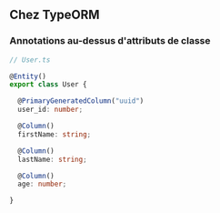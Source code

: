 ## Chez TypeORM

### Annotations au-dessus d'attributs de classe

<div class="mt-4">

```typescript
// User.ts

@Entity()
export class User {

  @PrimaryGeneratedColumn("uuid")
  user_id: number;

  @Column()
  firstName: string;

  @Column()
  lastName: string;

  @Column()
  age: number;

}
```

</div>

<!--
### Exemple avec d'autres outils comme TypeORM où on va définir une classe JS / TS dans laquelle on va annoter / décorer les propriétés.

### Ça s'inspire d'autres ORM dans d'autres technos, si certains ont connu Java avec *Hibernate*...️
-->
